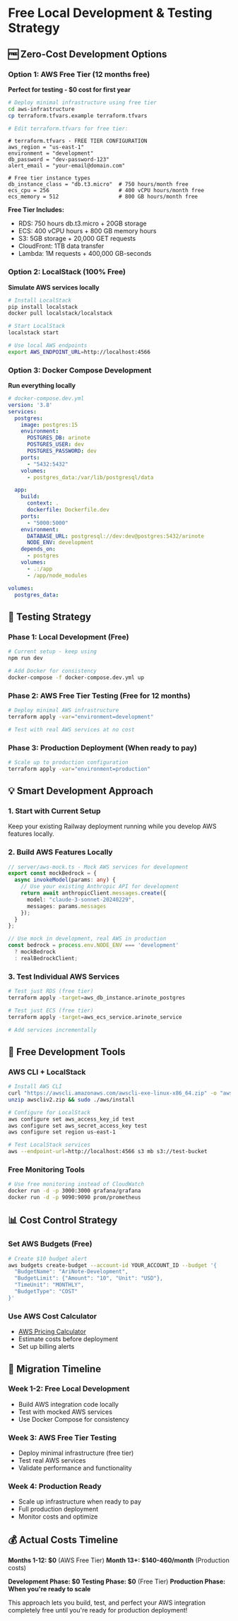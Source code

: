 # Free Local Development & Testing Strategy

## 🆓 Zero-Cost Development Options

### Option 1: AWS Free Tier (12 months free)
**Perfect for testing - $0 cost for first year**

```bash
# Deploy minimal infrastructure using free tier
cd aws-infrastructure
cp terraform.tfvars.example terraform.tfvars

# Edit terraform.tfvars for free tier:
```

```hcl
# terraform.tfvars - FREE TIER CONFIGURATION
aws_region = "us-east-1"
environment = "development"
db_password = "dev-password-123"
alert_email = "your-email@domain.com"

# Free tier instance types
db_instance_class = "db.t3.micro"  # 750 hours/month free
ecs_cpu = 256                      # 400 vCPU hours/month free
ecs_memory = 512                   # 800 GB hours/month free
```

**Free Tier Includes:**
- RDS: 750 hours db.t3.micro + 20GB storage
- ECS: 400 vCPU hours + 800 GB memory hours
- S3: 5GB storage + 20,000 GET requests
- CloudFront: 1TB data transfer
- Lambda: 1M requests + 400,000 GB-seconds

### Option 2: LocalStack (100% Free)
**Simulate AWS services locally**

```bash
# Install LocalStack
pip install localstack
docker pull localstack/localstack

# Start LocalStack
localstack start

# Use local AWS endpoints
export AWS_ENDPOINT_URL=http://localhost:4566
```

### Option 3: Docker Compose Development
**Run everything locally**

```yaml
# docker-compose.dev.yml
version: '3.8'
services:
  postgres:
    image: postgres:15
    environment:
      POSTGRES_DB: arinote
      POSTGRES_USER: dev
      POSTGRES_PASSWORD: dev
    ports:
      - "5432:5432"
    volumes:
      - postgres_data:/var/lib/postgresql/data

  app:
    build: 
      context: .
      dockerfile: Dockerfile.dev
    ports:
      - "5000:5000"
    environment:
      DATABASE_URL: postgresql://dev:dev@postgres:5432/arinote
      NODE_ENV: development
    depends_on:
      - postgres
    volumes:
      - .:/app
      - /app/node_modules

volumes:
  postgres_data:
```

## 🧪 Testing Strategy

### Phase 1: Local Development (Free)
```bash
# Current setup - keep using
npm run dev

# Add Docker for consistency
docker-compose -f docker-compose.dev.yml up
```

### Phase 2: AWS Free Tier Testing (Free for 12 months)
```bash
# Deploy minimal AWS infrastructure
terraform apply -var="environment=development"

# Test with real AWS services at no cost
```

### Phase 3: Production Deployment (When ready to pay)
```bash
# Scale up to production configuration
terraform apply -var="environment=production"
```

## 💡 Smart Development Approach

### 1. Start with Current Setup
Keep your existing Railway deployment running while you develop AWS features locally.

### 2. Build AWS Features Locally
```typescript
// server/aws-mock.ts - Mock AWS services for development
export const mockBedrock = {
  async invokeModel(params: any) {
    // Use your existing Anthropic API for development
    return await anthropicClient.messages.create({
      model: "claude-3-sonnet-20240229",
      messages: params.messages
    });
  }
};

// Use mock in development, real AWS in production
const bedrock = process.env.NODE_ENV === 'development' 
  ? mockBedrock 
  : realBedrockClient;
```

### 3. Test Individual AWS Services
```bash
# Test just RDS (free tier)
terraform apply -target=aws_db_instance.arinote_postgres

# Test just ECS (free tier)  
terraform apply -target=aws_ecs_service.arinote_service

# Add services incrementally
```

## 🔧 Free Development Tools

### AWS CLI + LocalStack
```bash
# Install AWS CLI
curl "https://awscli.amazonaws.com/awscli-exe-linux-x86_64.zip" -o "awscliv2.zip"
unzip awscliv2.zip && sudo ./aws/install

# Configure for LocalStack
aws configure set aws_access_key_id test
aws configure set aws_secret_access_key test
aws configure set region us-east-1

# Test LocalStack services
aws --endpoint-url=http://localhost:4566 s3 mb s3://test-bucket
```

### Free Monitoring Tools
```bash
# Use free monitoring instead of CloudWatch
docker run -d -p 3000:3000 grafana/grafana
docker run -d -p 9090:9090 prom/prometheus
```

## 📊 Cost Control Strategy

### Set AWS Budgets (Free)
```bash
# Create $10 budget alert
aws budgets create-budget --account-id YOUR_ACCOUNT_ID --budget '{
  "BudgetName": "AriNote-Development",
  "BudgetLimit": {"Amount": "10", "Unit": "USD"},
  "TimeUnit": "MONTHLY",
  "BudgetType": "COST"
}'
```

### Use AWS Cost Calculator
- [AWS Pricing Calculator](https://calculator.aws)
- Estimate costs before deployment
- Set up billing alerts

## 🚀 Migration Timeline

### Week 1-2: Free Local Development
- Build AWS integration code locally
- Test with mocked AWS services
- Use Docker Compose for consistency

### Week 3: AWS Free Tier Testing  
- Deploy minimal infrastructure (free tier)
- Test real AWS services
- Validate performance and functionality

### Week 4: Production Ready
- Scale up infrastructure when ready to pay
- Full production deployment
- Monitor costs and optimize

## 💰 Actual Costs Timeline

**Months 1-12: $0** (AWS Free Tier)
**Month 13+: $140-460/month** (Production costs)

**Development Phase: $0**
**Testing Phase: $0** (Free Tier)
**Production Phase: When you're ready to scale**

This approach lets you build, test, and perfect your AWS integration completely free until you're ready for production deployment!